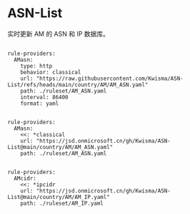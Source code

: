 
# ASN-List

实时更新 AM 的 ASN 和 IP 数据库。

<pre><code class="language-javascript">
rule-providers:
  AMasn:
    type: http
    behavior: classical
    url: "https://raw.githubusercontent.com/Kwisma/ASN-List/refs/heads/main/country/AM/AM_ASN.yaml"
    path: ./ruleset/AM_ASN.yaml
    interval: 86400
    format: yaml
</code></pre>

<pre><code class="language-javascript">
rule-providers:
  AMasn:
    <<: *classical
    url: "https://jsd.onmicrosoft.cn/gh/Kwisma/ASN-List@main/country/AM/AM_ASN.yaml"
    path: ./ruleset/AM_ASN.yaml
</code></pre>

<pre><code class="language-javascript">
rule-providers:
  AMcidr:
    <<: *ipcidr
    url: "https://jsd.onmicrosoft.cn/gh/Kwisma/ASN-List@main/country/AM/AM_IP.yaml"
    path: ./ruleset/AM_IP.yaml
</code></pre>